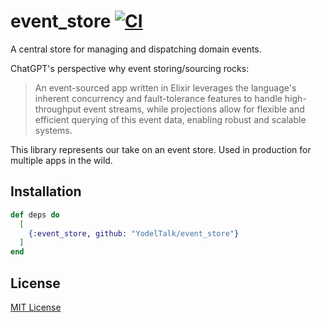 # event_store [![CI](https://github.com/YodelTalk/event_store/actions/workflows/test.yml/badge.svg)](https://github.com/YodelTalk/event_store/actions/workflows/test.yml)

A central store for managing and dispatching domain events.

ChatGPT's perspective why event storing/sourcing rocks:

> An event-sourced app written in Elixir leverages the language's inherent concurrency and fault-tolerance features to handle high-throughput event streams, while projections allow for flexible and efficient querying of this event data, enabling robust and scalable systems.
>

This library represents our take on an event store. Used in production for multiple apps in the wild.

## Installation

```elixir
def deps do
  [
    {:event_store, github: "YodelTalk/event_store"}
  ]
end
```

## License

[MIT License](LICENSE)
